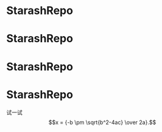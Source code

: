 # StarashRepo
# StarashRepo
# StarashRepo
# StarashRepo
试一试
$$x = {-b \pm \sqrt{b^2-4ac} \over 2a}.$$
